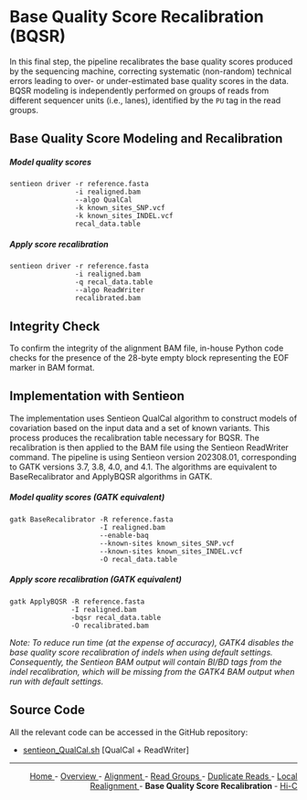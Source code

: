 
# Base Quality Score Recalibration (BQSR)

In this final step, the pipeline recalibrates the base quality scores produced by the sequencing machine, correcting systematic (non-random) technical errors leading to over- or under-estimated base quality scores in the data. BQSR modeling is independently performed on groups of reads from different sequencer units (i.e., lanes), identified by the `PU` tag in the read groups.

## Base Quality Score Modeling and Recalibration

##### Model quality scores

```text
sentieon driver -r reference.fasta
                -i realigned.bam
                --algo QualCal
                -k known_sites_SNP.vcf
                -k known_sites_INDEL.vcf
                recal_data.table
```

##### Apply score recalibration

```text
sentieon driver -r reference.fasta
                -i realigned.bam
                -q recal_data.table
                --algo ReadWriter
                recalibrated.bam
```

## Integrity Check

To confirm the integrity of the alignment BAM file, in-house Python code checks for the presence of the 28-byte empty block representing the EOF marker in BAM format.

## Implementation with Sentieon

The implementation uses Sentieon QualCal algorithm to construct models of covariation based on the input data and a set of known variants. This process produces the recalibration table necessary for BQSR. The recalibration is then applied to the BAM file using the Sentieon ReadWriter command. The pipeline is using Sentieon version 202308.01, corresponding to GATK versions 3.7, 3.8, 4.0, and 4.1. The algorithms are equivalent to BaseRecalibrator and ApplyBQSR algorithms in GATK.

##### Model quality scores (GATK equivalent)

```text
gatk BaseRecalibrator -R reference.fasta
                      -I realigned.bam
                      --enable-baq
                      --known-sites known_sites_SNP.vcf
                      --known-sites known_sites_INDEL.vcf
                      -O recal_data.table
```

##### Apply score recalibration (GATK equivalent)

```text
gatk ApplyBQSR -R reference.fasta
               -I realigned.bam
               -bqsr recal_data.table
               -O recalibrated.bam
```

*Note: To reduce run time (at the expense of accuracy), GATK4 disables the base quality score recalibration of indels when using default settings. Consequently, the Sentieon BAM output will contain BI/BD tags from the indel recalibration, which will be missing from the GATK4 BAM output when run with default settings.*

## Source Code

All the relevant code can be accessed in the GitHub repository:

  - [sentieon_QualCal.sh](https://github.com/smaht-dac/sentieon-pipelines/blob/main/dockerfiles/sentieon/sentieon_QualCal.sh) [QualCal + ReadWriter]

---

<!-- This section relies on the html links generated by GitHub Pages 
and will not render correctly in Markdown -->
<div style="text-align: right">
    <a href="/pipelines-docs/"> Home </a> -
    <a href="0_Overview.html"> Overview </a> -
    <a href="1_Alignment.html"> Alignment </a> -
    <a href="2_Read_Groups.html"> Read Groups </a> -
    <a href="3_Duplicate_Reads.html"> Duplicate Reads </a> -
    <a href="4_Local_Realignment.html"> Local Realignment </a> -
    <a> <b> Base Quality Score Recalibration </b> </a> -
    <a href="6_Hi-C.html"> Hi-C </a>
</div>